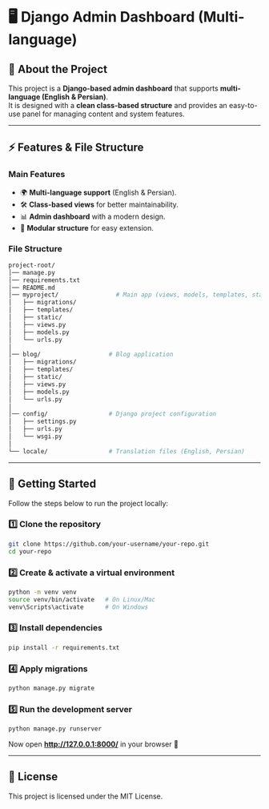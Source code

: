 # 🖥️ Django Admin Dashboard (Multi-language)

## 📌 About the Project
This project is a **Django-based admin dashboard** that supports **multi-language (English & Persian)**.  
It is designed with a **clean class-based structure** and provides an easy-to-use panel for managing content and system features.  

---

## ⚡ Features & File Structure

### Main Features
- 🌍 **Multi-language support** (English & Persian).  
- 🛠️ **Class-based views** for better maintainability.  
- 📊 **Admin dashboard** with a modern design.  
- 📂 **Modular structure** for easy extension.  

### File Structure
```bash
project-root/
│── manage.py
│── requirements.txt
│── README.md
│── myproject/                # Main app (views, models, templates, static files)
│   ├── migrations/
│   ├── templates/
│   ├── static/
│   ├── views.py
│   ├── models.py
│   └── urls.py
│
│── blog/                   # Blog application
│   ├── migrations/
│   ├── templates/
│   ├── static/
│   ├── views.py
│   ├── models.py
│   └── urls.py
│
│── config/                 # Django project configuration
│   ├── settings.py
│   ├── urls.py
│   └── wsgi.py
│
└── locale/                 # Translation files (English, Persian)
```

---

## 🚀 Getting Started

Follow the steps below to run the project locally:

### 1️⃣ Clone the repository
```bash
git clone https://github.com/your-username/your-repo.git
cd your-repo
```

### 2️⃣ Create & activate a virtual environment
```bash
python -m venv venv
source venv/bin/activate   # On Linux/Mac
venv\Scripts\activate      # On Windows
```

### 3️⃣ Install dependencies
```bash
pip install -r requirements.txt
```

### 4️⃣ Apply migrations
```bash
python manage.py migrate
```

### 5️⃣ Run the development server
```bash
python manage.py runserver
```

Now open **http://127.0.0.1:8000/** in your browser 🚀  

---

## 📜 License
This project is licensed under the MIT License.
